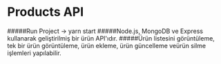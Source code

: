 ﻿# Products API
 
 #####Run Project -> yarn start
 #####Node.js, MongoDB ve Express kullanarak geliştirilmiş bir ürün API'ıdır.
 #####Ürün listesini görüntüleme, tek bir ürün görüntüleme, ürün ekleme, ürün güncelleme veürün silme işlemleri yapılabilir.
 
